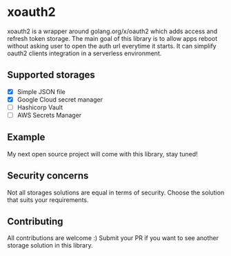 # xoauth2

xoauth2 is a wrapper around golang.org/x/oauth2 which adds access and refresh token storage. 
The main goal of this library is to allow apps reboot without asking user to open the auth url everytime it starts.
It can simplify oauth2 clients integration in a serverless environment.

## Supported storages

- [x] Simple JSON file
- [x] Google Cloud secret manager
- [ ] Hashicorp Vault
- [ ] AWS Secrets Manager

## Example

My next open source project will come with this library, stay tuned!

## Security concerns

Not all storages solutions are equal in terms of security. Choose the solution that suits your requirements. 

## Contributing

All contributions are welcome :) Submit your PR if you want to see another storage solution in this library.
